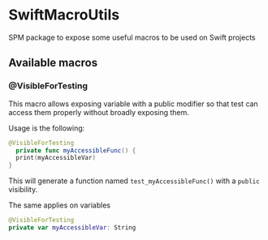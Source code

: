 # SwiftMacroUtils

SPM package to expose some useful macros to be used on Swift projects

## Available macros

### @VisibleForTesting

This macro allows exposing variable with a public modifier so that test can access them properly without broadly exposing them.

Usage is the following:

 ```swift
 @VisibleForTesting
   private func myAccessibleFunc() {
   print(myAccessibleVar)
 }
 ```

This will generate a function named `test_myAccessibleFunc()` with a `public` visibility.

The same applies on variables

 ```swift
 @VisibleForTesting
 private var myAccessibleVar: String
 ```
